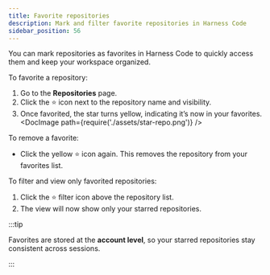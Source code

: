 ```yaml
---
title: Favorite repositories
description: Mark and filter favorite repositories in Harness Code
sidebar_position: 56
---
```


You can mark repositories as favorites in Harness Code to quickly access them and keep your workspace organized.

To favorite a repository:

1. Go to the **Repositories** page.
2. Click the ⭐ icon next to the repository name and visibility.
3. Once favorited, the star turns yellow, indicating it’s now in your favorites.
<DocImage path={require('./assets/star-repo.png')} />

To remove a favorite:

- Click the yellow ⭐ icon again. This removes the repository from your favorites list.

To filter and view only favorited repositories:

1. Click the ⭐ filter icon above the repository list.
2. The view will now show only your starred repositories.

:::tip

Favorites are stored at the **account level**, so your starred repositories stay consistent across sessions.

:::
